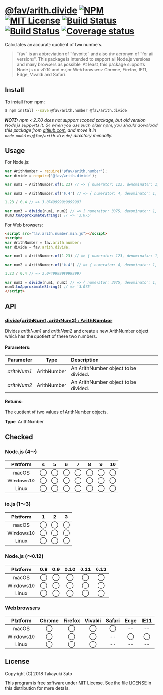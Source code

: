 # [@fav/arith.divide][repo-url] [![NPM][npm-img]][npm-url] [![MIT License][mit-img]][mit-url] [![Build Status][travis-img]][travis-url] [![Build Status][appveyor-img]][appveyor-url] [![Coverage status][coverage-img]][coverage-url]

Calculates an accurate quotient of two numbers.

> "fav" is an abbreviation of "favorite" and also the acronym of "for all versions".
> This package is intended to support all Node.js versions and many browsers as possible.
> At least, this package supports Node.js >= v0.10 and major Web browsers: Chrome, Firefox, IE11, Edge, Vivaldi and Safari.


## Install

To install from npm:

```sh
$ npm install --save @fav/arith.number @fav/arith.divide
```

***NOTE:*** *npm < 2.7.0 does not support scoped package, but old version Node.js supports it. So when you use such older npm, you should download this package from [github.com][repo-url], and move it in `node_modules/@fav/arith.divide/` directory manually.*


## Usage

For Node.js:

```js
var ArithNumber = require('@fav/arith.number');
var divide = require('@fav/arith.divide');

var num1 = ArithNumber.of(1.23) // => { numerator: 123, denominator: 1, exponent: -2 }

var num2 = ArithNumber.of('0.4') // => { numerator: 4, denominator: 1, exponent: -1 }

1.23 / 0.4 // => 3.0749999999999997

var num3 = divide(num1, num2) // => { numerator: 3075, denominator: 1, exponent: -3 }
num3.toApproximateString() // => '3.075'
```

For Web browsers:

```html
<script src="fav.arith.number.min.js"></script>
<script>
var ArithNumber = fav.arith.number;
var divide = fav.arith.divide;

var num1 = ArithNumber.of(1.23) // => { numerator: 123, denominator: 1, exponent: -2 }

var num2 = ArithNumber.of('0.4') // => { numerator: 4, denominator: 1, exponent: -1 }

1.23 / 0.4 // => 3.0749999999999997

var num3 = divide(num1, num2) // => { numerator: 3075, denominator: 1, exponent: -3 }
num3.toApproximateString() // => '3.075'
</script>
```


## API

### <u>divide(arithNum1, arithNum2) : ArithNumber</u>

Divides *arithNum1* and *arithNum2* and create a new ArithNumber object which has the quotient of these two numbers.

#### Parameters:

| Parameter    |  Type       | Description                            |
|:-------------|:-----------:|:---------------------------------------|
| *arithNum1*  | ArithNumber | An ArithNumber object to be divided.   |
| *arithNum2*  | ArithNumber | An ArithNumber object to be divided.   |

#### Returns:

The quotient of two values of ArithNumber objects. 

**Type:** ArithNumber

## Checked                                                                      

### Node.js (4〜)

| Platform  |   4    |   5    |   6    |   7    |   8    |   9    |   10   |
|:---------:|:------:|:------:|:------:|:------:|:------:|:------:|:------:|
| macOS     |&#x25ef;|&#x25ef;|&#x25ef;|&#x25ef;|&#x25ef;|&#x25ef;|&#x25ef;|
| Windows10 |&#x25ef;|&#x25ef;|&#x25ef;|&#x25ef;|&#x25ef;|&#x25ef;|&#x25ef;|
| Linux     |&#x25ef;|&#x25ef;|&#x25ef;|&#x25ef;|&#x25ef;|&#x25ef;|&#x25ef;|

### io.js (1〜3)

| Platform  |   1    |   2    |   3    |
|:---------:|:------:|:------:|:------:|
| macOS     |&#x25ef;|&#x25ef;|&#x25ef;|
| Windows10 |&#x25ef;|&#x25ef;|&#x25ef;|
| Linux     |&#x25ef;|&#x25ef;|&#x25ef;|

### Node.js (〜0.12)

| Platform  |  0.8   |  0.9   |  0.10  |  0.11  |  0.12  |
|:---------:|:------:|:------:|:------:|:------:|:------:|
| macOS     |&#x25ef;|&#x25ef;|&#x25ef;|&#x25ef;|&#x25ef;|
| Windows10 |&#x25ef;|&#x25ef;|&#x25ef;|&#x25ef;|&#x25ef;|
| Linux     |&#x25ef;|&#x25ef;|&#x25ef;|&#x25ef;|&#x25ef;|

### Web browsers

| Platform  | Chrome | Firefox | Vivaldi | Safari |  Edge  | IE11   |
|:---------:|:------:|:-------:|:-------:|:------:|:------:|:------:|
| macOS     |&#x25ef;|&#x25ef; |&#x25ef; |&#x25ef;|   --   |   --   |
| Windows10 |&#x25ef;|&#x25ef; |&#x25ef; |   --   |&#x25ef;|&#x25ef;|
| Linux     |&#x25ef;|&#x25ef; |&#x25ef; |   --   |   --   |   --   |


## License

Copyright (C) 2018 Takayuki Sato

This program is free software under [MIT][mit-url] License.
See the file LICENSE in this distribution for more details.

[repo-url]: https://github.com/sttk/fav-arith.divide/
[npm-img]: https://img.shields.io/badge/npm-v0.1.0-blue.svg
[npm-url]: https://www.npmjs.com/package/@fav/arith.divide
[mit-img]: https://img.shields.io/badge/license-MIT-green.svg
[mit-url]: https://opensource.org/licenses/MIT
[travis-img]: https://travis-ci.org/sttk/fav-arith.divide.svg?branch=master
[travis-url]: https://travis-ci.org/sttk/fav-arith.divide
[appveyor-img]: https://ci.appveyor.com/api/projects/status/github/sttk/fav-arith.divide?branch=master&svg=true
[appveyor-url]: https://ci.appveyor.com/project/sttk/fav-arith-divide
[coverage-img]: https://coveralls.io/repos/github/sttk/fav-arith.divide/badge.svg?branch=master
[coverage-url]: https://coveralls.io/github/sttk/fav-arith.divide?branch=master

